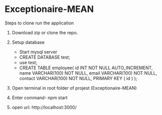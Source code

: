 # Exceptionaire-MEAN

Steps to clone run the application

1) Download zip or clone the repo.
2) Setup database
    - Start mysql server
    - CREATE DATABASE test;
    - use test;
    - CREATE TABLE employee(
        id INT NOT NULL AUTO_INCREMENT,
        name VARCHAR(100) NOT NULL,
        email VARCHAR(100) NOT NULL,
        contact VARCHAR(100) NOT NULL,
        PRIMARY KEY ( id )
        );

3)  Open terminal in root folder of projest (Exceptionaire-MEAN)
4)  Enter command- npm start
5)  open url: http://localhost:3000/